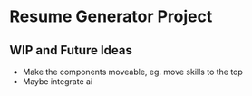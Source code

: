 # Resume Generator Project

## WIP and Future Ideas
- Make the components moveable, eg. move skills to the top 
- Maybe integrate ai


